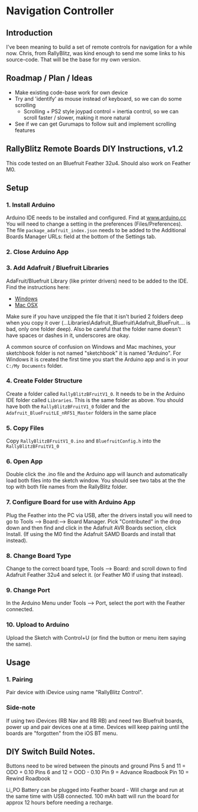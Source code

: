 # Navigation Controller

## Introduction
I've been meaning to build a set of remote controls for navigation for a while now. Chris, from RallyBlitz, was kind enough to send me some links to his source-code. That will be the base for my own version.

## Roadmap / Plan / Ideas
- Make existing code-base work for own device 
- Try and 'identify' as mouse instead of keyboard, so we can do some scrolling 
  - Scrolling + PS2 style joypad control = inertia control, so we can scroll faster / slower, making it more natural
- See if we can get Gurumaps to follow suit and implement scrolling features

## RallyBlitz Remote Boards DIY Instructions, v1.2

This code tested on an Bluefruit Feather 32u4. Should also work on Feather M0.

## Setup
### 1. Install Arduino
Arduino IDE needs to be installed and configured. Find at www.arduino.cc You will need to change a setting in the preferences (Files/Preferences). The file `package_adafruit_index.json` needs to be added to the Additional Boards Manager URLs: field at the bottom of the Settings tab.

### 2. Close Arduino App

### 3. Add Adafruit / Bluefruit Libraries
AdaFruit/Bluefruit Library (like printer drivers) need to be added to the IDE. Find the instructions here:

- [Windows](https://learn.adafruit.com/adafruit-feather-32u4-bluefruitle/pinouts?view=all#installing-ble-library)
- [Mac OSX](https://learn.adafruit.com/adafruit-all-about-arduinolibraries-install-use/installing-a-library-on-mac-osx)

Make sure if you have unzipped the file that it isn't buried 2 folders deep when you copy it over (...Libraries\Adafruit_Bluefruit\Adafruit_BlueFruit\.... is bad, only one folder deep). Also be careful that the folder name doesn't have spaces or dashes in it, underscores are okay.

A common source of confusion on Windows and Mac machines, your sketchbook folder is not named "sketchbook" it is named "Arduino". For Windows it is created the first time you start the Arduino app and is in your `C:/My Documents` folder.

### 4. Create Folder Structure
Create a folder called `RallyBlitzBFruitV1_0`. It needs to be in the Arduino IDE folder called `Libraries`. This is the same folder as above. You should have both the `RallyBlitzBFruitV1_0` folder and the `Adafruit_BlueFruitLE_nRF51_Master` folders in the same place 

### 5. Copy Files
Copy `RallyBlitzBFruitV1_0.ino` and `BluefruitConfig.h` into the `RallyBlitzBFruitV1_0`

### 6. Open App
Double click the .ino file and the Arduino app will launch and automatically load both files into the sketch window. You should see two tabs at the the top with both file names from the RallyBlitz folder.  
### 7. Configure Board for use with Arduino App
Plug the Feather into the PC via USB, after the drivers install you will need to go to Tools --> Board:--> Board Manager. Pick "Contributed" in the drop down and then find and click in the Adafruit AVR Boards section, click Install. (If using the M0 find the Adafruit SAMD Boards and install that instead).

### 8. Change Board Type
Change to the correct board type, Tools --> Board: and scroll down to find Adafruit Feather 32u4 and select it. (or Feather M0 if using that instead).

### 9. Change Port
In the Arduino Menu under Tools --> Port, select the port with the Feather connected.

### 10. Upload to Arduino
Upload the Sketch with Control+U (or find the button or menu item saying the same).

## Usage
### 1. Pairing
Pair device with iDevice using name "RallyBlitz Control".

### Side-note
If using two iDevices (RB Nav and RB RB) and need two Bluefruit boards, power up and pair devices one at a time. Devices will keep pairing until the boards are "forgotten" from the iOS BT menu.  

## DIY Switch Build Notes.
Buttons need to be wired between the pinouts and ground
Pins 5 and 11 = ODO + 0.10
Pins 6 and 12 = OOD - 0.10
Pin 9 = Advance Roadbook
Pin 10 = Rewind Roadbook

Li_PO Battery can be plugged into Feather board - Will charge and
run at the same time with USB connected. 100 mAh batt will run the board
for approx 12 hours before needing a recharge.
